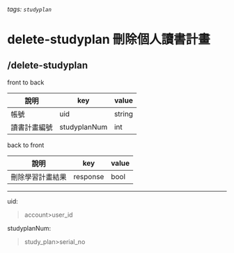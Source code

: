 ###### tags: `studyplan`
# delete-studyplan 刪除個人讀書計畫
## /delete-studyplan
front to back

| 說明         | key         | value  |
| ------------ | ----------- | ------ |
| 帳號         | uid         | string |
| 讀書計畫編號 | studyplanNum | int    |


back to front

| 說明             | key      | value |
| ---------------- | -------- | ----- |
| 刪除學習計畫結果 | response | bool  |

---
uid:
 >account>user_id

studyplanNum:
 >study_plan>serial_no
